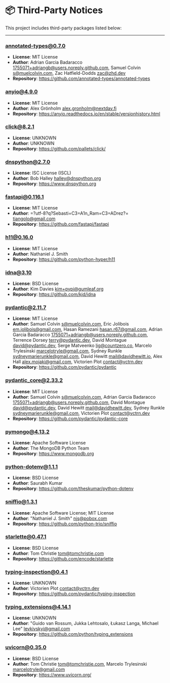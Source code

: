 # 📦 Third-Party Notices

This project includes third-party packages listed below:

---
### annotated-types@0.7.0
- **License**: MIT License
- **Author**: Adrian Garcia Badaracco <1755071+adriangb@users.noreply.github.com>, Samuel Colvin <s@muelcolvin.com>, Zac Hatfield-Dodds <zac@zhd.dev>
- **Repository**: https://github.com/annotated-types/annotated-types

### anyio@4.9.0
- **License**: MIT License
- **Author**: Alex Grönholm <alex.gronholm@nextday.fi>
- **Repository**: https://anyio.readthedocs.io/en/stable/versionhistory.html

### click@8.2.1
- **License**: UNKNOWN
- **Author**: UNKNOWN
- **Repository**: https://github.com/pallets/click/

### dnspython@2.7.0
- **License**: ISC License (ISCL)
- **Author**: Bob Halley <halley@dnspython.org>
- **Repository**: https://www.dnspython.org

### fastapi@0.116.1
- **License**: MIT License
- **Author**: =?utf-8?q?Sebasti=C3=A1n_Ram=C3=ADrez?= <tiangolo@gmail.com>
- **Repository**: https://github.com/fastapi/fastapi

### h11@0.16.0
- **License**: MIT License
- **Author**: Nathaniel J. Smith
- **Repository**: https://github.com/python-hyper/h11

### idna@3.10
- **License**: BSD License
- **Author**: Kim Davies <kim+pypi@gumleaf.org>
- **Repository**: https://github.com/kjd/idna

### pydantic@2.11.7
- **License**: MIT License
- **Author**: Samuel Colvin <s@muelcolvin.com>, Eric Jolibois <em.jolibois@gmail.com>, Hasan Ramezani <hasan.r67@gmail.com>, Adrian Garcia Badaracco <1755071+adriangb@users.noreply.github.com>, Terrence Dorsey <terry@pydantic.dev>, David Montague <david@pydantic.dev>, Serge Matveenko <lig@countzero.co>, Marcelo Trylesinski <marcelotryle@gmail.com>, Sydney Runkle <sydneymarierunkle@gmail.com>, David Hewitt <mail@davidhewitt.io>, Alex Hall <alex.mojaki@gmail.com>, Victorien Plot <contact@vctrn.dev>
- **Repository**: https://github.com/pydantic/pydantic

### pydantic_core@2.33.2
- **License**: MIT License
- **Author**: Samuel Colvin <s@muelcolvin.com>, Adrian Garcia Badaracco <1755071+adriangb@users.noreply.github.com>, David Montague <david@pydantic.dev>, David Hewitt <mail@davidhewitt.dev>, Sydney Runkle <sydneymarierunkle@gmail.com>, Victorien Plot <contact@vctrn.dev>
- **Repository**: https://github.com/pydantic/pydantic-core

### pymongo@4.13.2
- **License**: Apache Software License
- **Author**: The MongoDB Python Team
- **Repository**: https://www.mongodb.org

### python-dotenv@1.1.1
- **License**: BSD License
- **Author**: Saurabh Kumar
- **Repository**: https://github.com/theskumar/python-dotenv

### sniffio@1.3.1
- **License**: Apache Software License; MIT License
- **Author**: "Nathaniel J. Smith" <njs@pobox.com>
- **Repository**: https://github.com/python-trio/sniffio

### starlette@0.47.1
- **License**: BSD License
- **Author**: Tom Christie <tom@tomchristie.com>
- **Repository**: https://github.com/encode/starlette

### typing-inspection@0.4.1
- **License**: UNKNOWN
- **Author**: Victorien Plot <contact@vctrn.dev>
- **Repository**: https://github.com/pydantic/typing-inspection

### typing_extensions@4.14.1
- **License**: UNKNOWN
- **Author**: "Guido van Rossum, Jukka Lehtosalo, Łukasz Langa, Michael Lee" <levkivskyi@gmail.com>
- **Repository**: https://github.com/python/typing_extensions

### uvicorn@0.35.0
- **License**: BSD License
- **Author**: Tom Christie <tom@tomchristie.com>, Marcelo Trylesinski <marcelotryle@gmail.com>
- **Repository**: https://www.uvicorn.org/

